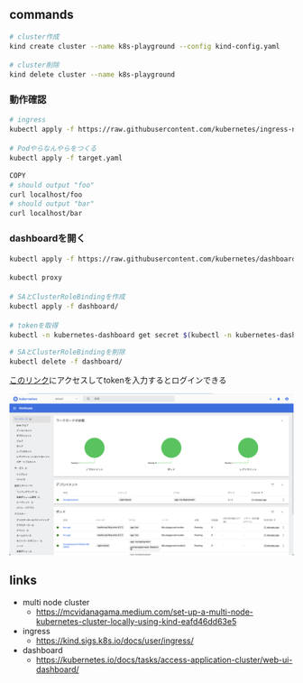 ## commands

```sh
# cluster作成
kind create cluster --name k8s-playground --config kind-config.yaml

# cluster削除
kind delete cluster --name k8s-playground
```

### 動作確認


```sh
# ingress
kubectl apply -f https://raw.githubusercontent.com/kubernetes/ingress-nginx/main/deploy/static/provider/kind/deploy.yaml

# Podやらなんやらをつくる
kubectl apply -f target.yaml
```

```sh
COPY
# should output "foo"
curl localhost/foo
# should output "bar"
curl localhost/bar
```

### dashboardを開く

```sh
kubectl apply -f https://raw.githubusercontent.com/kubernetes/dashboard/v2.5.0/aio/deploy/recommended.yaml

kubectl proxy

# SAとClusterRoleBindingを作成
kubectl apply -f dashboard/

# tokenを取得
kubectl -n kubernetes-dashboard get secret $(kubectl -n kubernetes-dashboard get sa/admin-user -o jsonpath="{.secrets[0].name}") -o go-template="{{.data.token | base64decode}}"
```

```sh
# SAとClusterRoleBindingを削除
kubectl delete -f dashboard/
```

[このリンク](http://localhost:8001/api/v1/namespaces/kubernetes-dashboard/services/https:kubernetes-dashboard:/proxy/#/workloads?namespace=default)にアクセスしてtokenを入力するとログインできる

![dashboard](./images//dashboard.png)


## links
- multi node cluster
  - https://mcvidanagama.medium.com/set-up-a-multi-node-kubernetes-cluster-locally-using-kind-eafd46dd63e5
- ingress
  - https://kind.sigs.k8s.io/docs/user/ingress/
- dashboard
  - https://kubernetes.io/docs/tasks/access-application-cluster/web-ui-dashboard/

